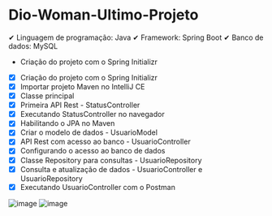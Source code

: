 # Dio-Woman-Ultimo-Projeto

✔ Linguagem de programação: Java
✔ Framework: Spring Boot
✔ Banco de dados: MySQL

 * Criação do projeto com o Spring Initializr
- [x] Criação do projeto com o Spring Initializr
- [x] Importar projeto Maven no IntelliJ CE
- [x] Classe principal
- [x] Primeira API Rest - StatusController
- [x] Executando StatusController no navegador
- [x] Habilitando o JPA no Maven
- [x] Criar o modelo de dados - UsuarioModel
- [x] API Rest com acesso ao banco - UsuarioController
- [x] Configurando o acesso ao banco de dados
- [x] Classe Repository para consultas - UsuarioRepository
- [x] Consulta e atualização de dados - UsuarioController e UsuarioRepository
- [x]  Executando UsuarioController com o Postman

![image](https://user-images.githubusercontent.com/71412867/171262993-80a27012-60df-49f3-b633-bcfe4f13cbcf.png)
![image](https://user-images.githubusercontent.com/71412867/171263076-d6caf136-5054-46c9-a779-12aa05adf601.png)
